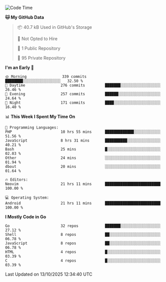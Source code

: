 
<!--START_SECTION:waka-->
![Code Time](http://img.shields.io/badge/Code%20Time-6%2C362%20hrs%2037%20mins-blue)

**🐱 My GitHub Data** 

> 📦 40.7 kB Used in GitHub's Storage 
 > 
> 🚫 Not Opted to Hire
 > 
> 📜 1 Public Repository 
 > 
> 🔑 95 Private Repository 
 > 
**I'm an Early 🐤** 

```text
🌞 Morning                339 commits         ████████░░░░░░░░░░░░░░░░░   32.50 % 
🌆 Daytime                276 commits         ███████░░░░░░░░░░░░░░░░░░   26.46 % 
🌃 Evening                257 commits         ██████░░░░░░░░░░░░░░░░░░░   24.64 % 
🌙 Night                  171 commits         ████░░░░░░░░░░░░░░░░░░░░░   16.40 % 
```


📊 **This Week I Spent My Time On** 

```text
💬 Programming Languages: 
PHP                      10 hrs 55 mins      █████████████░░░░░░░░░░░░   51.56 % 
JavaScript               8 hrs 31 mins       ██████████░░░░░░░░░░░░░░░   40.21 % 
Bash                     25 mins             █░░░░░░░░░░░░░░░░░░░░░░░░   02.03 % 
Other                    24 mins             ░░░░░░░░░░░░░░░░░░░░░░░░░   01.94 % 
dbout                    20 mins             ░░░░░░░░░░░░░░░░░░░░░░░░░   01.64 % 

🔥 Editors: 
Neovim                   21 hrs 11 mins      █████████████████████████   100.00 % 

💻 Operating System: 
Android                  21 hrs 11 mins      █████████████████████████   100.00 % 
```

**I Mostly Code in Go** 

```text
Go                       32 repos            ███████░░░░░░░░░░░░░░░░░░   27.12 % 
Shell                    8 repos             ██░░░░░░░░░░░░░░░░░░░░░░░   06.78 % 
JavaScript               8 repos             ██░░░░░░░░░░░░░░░░░░░░░░░   06.78 % 
HTML                     4 repos             █░░░░░░░░░░░░░░░░░░░░░░░░   03.39 % 
C                        4 repos             █░░░░░░░░░░░░░░░░░░░░░░░░   03.39 % 
```




 Last Updated on 13/10/2025 12:34:40 UTC
<!--END_SECTION:waka-->
